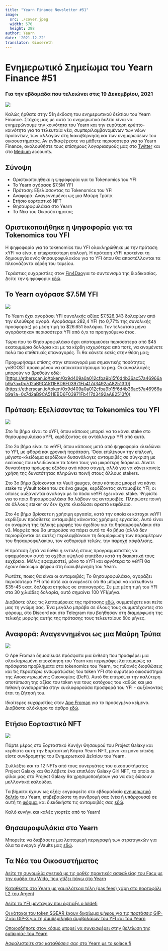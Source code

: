 ```yaml
---
title: "Yearn Finance Newsletter #51"
image:
  src: ./cover.jpeg
  width: 576
  height: 288
author: Yearn
date: '2021-12-22'
translator: Giosereth
---
```


# Ενημερωτικό Σημείωμα του Yearn Finance #51

### Για την εβδομάδα που τελειώνει στις 19 Δεκεμβρίου, 2021

![](/_posts/_newsletters/Yearn-Finance-Newsletter-51/cover.jpeg?w=880&h=440)

Καλώς ήρθατε στην 51η έκδοση του ενημερωτικού δελτίου τoυ Yearn Finance. Στόχος μας με αυτό το ενημερωτικό δελτίο είναι να ενημερώνουμε την κοινότητα του Yearn και την ευρύτερη κρύπτο-κοινότητα  για τα τελευταία νέα, συμπεριλαμβανομένων των νέων προϊόντων, των αλλαγών στη διακυβέρνηση και των ενημερώσεων του οικοσυστήματος. Αν ενδιαφέρεστε να μάθετε περισσότερα για το Yearn Finance, ακολουθήστε τους επίσημους λογαριασμούς μας στο [Twitter](https://twitter.com/iearnfinance) και στο [Medium](https://medium.com/iearn) accounts.

## Σύνοψη

- Οριστικοποιήθηκε η ψηφοφορία για τα Tokenomics του YFI
- Το Yearn αγόρασε $7.5M YFI
- Πρόταση: Εξελίσσοντας τα Tokenomics του YFI
- Αναφορά: Αναγεννημένοι ως μια Μαύρη Τρύπα
- Ετήσιο εορταστικό NFT
- Θησαυροφυλάκια στο Yearn
- Τα Νέα του Οικοσύστηματος


## Οριστικοποιήθηκε η ψηφοφορία για τα Tokenomics του YFI
Η ψηφοφορία για τα tokenomics του YFI ολοκληρώθηκε με την πρόταση xYFI να είναι η επικρατέστερη επιλογή. Η πρόταση xYFI προτείνει τη δημιουργία ενός θησαυροφυλακίου για το YFI όπου θα αποστέλλονται τα πλεονάζοντα κέρδη του ταμείου.

Τεράστιες ευχαριστίες στον [Fin4Dao](https://twitter.com/Fin4Dao)για το συντονισμό της διαδικασίας. Δείτε την ψηφοφορία [εδώ](https://snapshot.org/#/ybaby.eth/proposal/0x783cb3d57dd59b2827f6a42967375f06504cc947ebaa3c0e495c7b29ffd47aea).

## Το Yearn αγόρασε $7.5M YFI

![](/_posts/_newsletters/Yearn-Finance-Newsletter-51/image2.jpg?w=800&h=609)

Το Yearn έχει αγοράσει YFI συνολικής αξίας $7.526.343 δολαρίων από την ελεύθερη αγορά. Αγοράσαμε 282,4 YFI (το 0,77% της συνολικής προσφοράς) με μέση τιμή τα $26.651 δολάρια. Τον τελευταίο μήνα αγοράστηκαν περισσότερα YFI από ό,τι το προηγούμενο έτος.

Τώρα που το Θησαυροφυλάκιο έχει αποταμιεύσει περισσότερα από $45 εκατομμύρια δολάρια και με τα κέρδη ισχυρότερα από ποτέ, να αναμένετε πολύ πιο επιθετικές επαναγορές. Τι θα κάνετε εσείς στην θέση μας;

Προχωρήσαμε επίσης στην επαναγορά μια σημαντικής ποσότητας yvBOOST προκειμένου να αποκαταστήσουμε το peg. Οι συναλλαγές μπορούν να βρεθούν εδώ: [https://etherscan.io/token/0x9d409a0a012cfba9b15f6d4b36ac57a46966ab9a?a=0x7d2aB9CA511EBD6F03971Fb417d3492aA82513f0](https://etherscan.io/token/0x9d409a0a012cfba9b15f6d4b36ac57a46966ab9a?a=0x7d2aB9CA511EBD6F03971Fb417d3492aA82513f0)

## Πρόταση: Εξελίσσοντας τα Tokenomics του YFI

![](/_posts/_newsletters/Yearn-Finance-Newsletter-51/image3.jpg?w=800&h=466)

Στο 1ο βήμα είναι το xYFI, όπου κάποιος μπορεί να το κάνει stake στο θησαυροφυλάκιο xYFI, κερδίζοντας σε αντάλλαγμα YFI από αυτό.

Στο 2ο βήμα είναι το veYFI, όπου κάποιος μετά από ψηφοφορία κλειδώνει το YFI, με φθορά και χρονική παράταση. ‘Οσοι επιλέγουν την επιλογή, μέγιστο-κλείδωμα κερδίζουν δυσανάλογες ανταμοιβές σε σύγκριση με εκείνους που κλειδώνουν τα token τους για μικρότερη διάρκεια. Δίνετε δυνατότητα πρόωρης εξόδου ανά πάσα στιγμή, αλλά για να κάνει κανείς χρήση της δυνατότητας πληρώνει ποινή στους άλλους stakers.

Στο 3ο βήμα βρίσκονται τα Vault gauges, όπου κάποιος μπορεί να κάνει stake το yVault token του σε ένα gauge, κερδίζοντας ανταμοιβές YFI, οι οποίες αυξάνονται ανάλογα με το πόσα veYFI έχει κάνει stake. Ψηφίστε για το ποια θησαυροφυλάκια θα λάβουν τις ανταμοιβές. Πληρώστε ποινή σε άλλους staker αν δεν έχετε κλειδώσει αρκετό κεφάλαιο.

Στο 4ο βήμα βρίσκετε η χρήσιμη εργασία, κατά την οποία οι κάτοχοι veYFI κερδίζουν πρόσθετες ανταμοιβές κάνοντας χρήσιμες εργασίες. Αυτό είναι εν αναμονή της τελικής μορφής του σχεδίου για τα θησαυροφυλάκια στο v3. Μορφές που θα μπορούσε να πάρει αυτό το 4ο βήμα (αλλά δεν περιορίζονται σε αυτές) περιλαμβάνουν τη διαμόρφωση των παραμέτρων του θησαυροφυλακίου, τον καθορισμό τελών, την παροχή ασφάλισης.

Η πρόταση ζητά να δοθεί η εντολή στους προγραμματιστές να εφαρμόσουν αυτά τα σχέδια υψηλού επιπέδου κατά τη διακριτική τους ευχέρεια. Μόλις εφαρμοστεί, μόνο το xYFI και αργότερα το veYFI θα έχουν δικαίωμα ψήφου στη διακυβέρνηση του Yearn.

Ρωτάτε, ποιες θα είναι οι ανταμοιβές; Το Θησαυροφυλάκιο, αγοράζει περισσότερα YFI από ποτέ και αναμένετε ότι θα μπορεί να κατευθύνει $35-45 εκατ. δολάρια ετησίως σε επαναγορές. Σε μια μέση τιμή του YFI στα 30 χιλιάδες δολαρία, αυτό σημαίνει 100 YFI/μήνα.

Διαβάστε όλες τις λεπτομέρειες της πρότασης [εδώ](https://gov.yearn.finance/t/proposal-evolving-yfi-tokenomics/11994), συμμετέχετε και πείτε μας τη γνώμη σας. Ένα μεγάλο μπράβο σε όλους τους συμμετέχοντες στο φόρουμ, στο Discord και στο Telegram που βοήθησαν στη διαμόρφωση της τελικής μορφής αυτής της πρότασης τους τελευταίους δύο μήνες.

## Αναφορά: Αναγεννημένοι ως μια Μαύρη Τρύπα

![](/_posts/_newsletters/Yearn-Finance-Newsletter-51/image4.jpg?w=733&h=750)

Ο Ape Froman δημοσίευσε πρόσφατα μια έκθεση που προσφέρει μια ολοκληρωμένη επισκόπηση του Yearn και περιγράφει λεπτομερώς τα πρόσφατα προβλήματα στα tokenomics του Yearn, τις πιθανές διορθώσεις και τις περαιτέρω ενσωματώσεις του token YFI στο ευρύτερο οικοσύστημα της Αποκεντρωμένης Οικονομίας (DeFi). Αυτό θα επιτρέψει την καλύτερη αποτύπωση της αξίας του token για τους κατόχους του καθώς και μια πιθανή ανισορροπία στην κυκλοφορούσα προσφορά του YFI - αυξάνοντας έτσι τη ζήτησή του.

Ιδιαίτερες ευχαριστίες στον  [Ape Froman](https://medium.com/@portiadog) για το προσεγμένο κείμενο. Διαβάστε ολόκληρο το άρθρο [εδώ](https://medium.com/@portiadog/yfi-reborn-as-a-black-hole-db249b90ed5a).

## Ετήσιο Εορταστικό NFT

![](/_posts/_newsletters/Yearn-Finance-Newsletter-51/image5.jpg?w=625&h=750)

Πάρτε μέρος στο Εορταστικό Κυνήγι Θησαυρού του Project Galaxy και κερδίστε αυτή την Εορταστική Κάρτα Yearn NFT, μόνο και μόνο επειδή είστε συνδρομητής του Ενημερωτικού Δελτίου του Yearn.

Συλλέξτε και τα 12 NFTs από τους συνεργάτες του οικοσυστήματος Project Galaxy και θα λάβετε ένα επιπλέον Galaxy Girl NFT, το οποίο οι φίλοι μας στο Project Galaxy θα χρησιμοποιήσουν για να σας δώσουν μελλοντικά καλούδια.


Τα βήματα έχουν ως εξής: εγγραφείτε στο εβδομαδιαίο [ενημερωτικό δελτίο](https://yearn.substack.com/) του Yearn, επιβεβαιώστε τη συνδρομή σας (νέα ή υπάρχουσα) σε αυτή τη [φόρμα](https://forms.gle/gsVpRsjdSXxyaXha9), και διεκδικήστε τις ανταμοιβές σας [εδώ](https://galaxy.eco/yearn/campaign/GCTj8UUaoD).

Καλό κυνήγι και καλές γιορτές από το Yearn!

## Θησαυροφυλάκια στο Yearn

Μπορείτε να διαβάσετε μια λεπτομερή περιγραφή των στρατηγικών για όλα τα ενεργά yVaults μας [εδώ](https://medium.com/yearn-state-of-the-vaults/the-vaults-at-yearn-9237905ffed3).

## Τα Νέα του Οικοσυστήματος

[Δείτε τη συνομιλία σχετικά με τις ορθές πρακτικές ασφαλείας του Facu με την ομάδα του Wido, που χτίζει πάνω στο Yearn](https://www.joinwido.com/blog/chat-with-facu-about-wido-together-and-its-security-model)

[Καταθέστε στο Yearn με χαμηλότερα τέλη (gas fees) χάρη στο πορτοφόλι L2 τoυ Argent](https://twitter.com/argentHQ/status/1471503921851944983)

[Δείτε το YFI μενταγιόν που έφτιαξε ο loldefi](https://twitter.com/loldefi/status/1470449196939493383)

[Οι κάτοχοι του token $GEAR έχουν δικαίωμα ψήφου για τις προτάσεις GIP-2 και GIP-3 για τη συμπερίληψη συμβολαίων του YFI και του Yearn](https://twitter.com/GearboxProtocol/status/1472299963149426696?s=20)

[Οποιοσδήποτε στον κόσμο μπορεί να συνεισφέρει στην βελτίωση της εμπειρίας του Yearn](https://twitter.com/bantg/status/1472038972092207107?s=20)

[Ασφαλιστείτε στις καταθέσεις σας στο Yearn με το solace.fi](https://twitter.com/SolaceFi/status/1471594979638321153?s=20)
